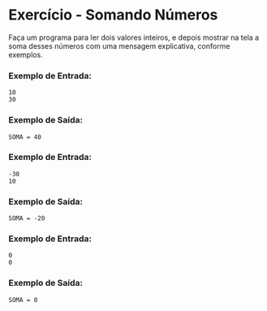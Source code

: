 # Exercício - Somando Números

Faça um programa para ler dois valores inteiros, e depois mostrar na tela a soma desses números com uma mensagem explicativa, conforme exemplos.

### Exemplo de Entrada:

```
10
30
```

### Exemplo de Saída:

```
SOMA = 40
```

### Exemplo de Entrada:

```
-30
10
```

### Exemplo de Saída:

```
SOMA = -20
```

### Exemplo de Entrada:

```
0
0
```

### Exemplo de Saída:

```
SOMA = 0
```
